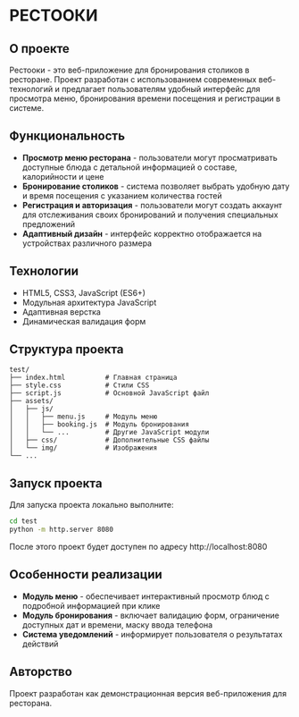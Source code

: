 # РЕСТООКИ

## О проекте

Рестооки - это веб-приложение для бронирования столиков в ресторане. Проект разработан с использованием современных веб-технологий и предлагает пользователям удобный интерфейс для просмотра меню, бронирования времени посещения и регистрации в системе.

## Функциональность

- **Просмотр меню ресторана** - пользователи могут просматривать доступные блюда с детальной информацией о составе, калорийности и цене
- **Бронирование столиков** - система позволяет выбрать удобную дату и время посещения с указанием количества гостей
- **Регистрация и авторизация** - пользователи могут создать аккаунт для отслеживания своих бронирований и получения специальных предложений
- **Адаптивный дизайн** - интерфейс корректно отображается на устройствах различного размера

## Технологии

- HTML5, CSS3, JavaScript (ES6+)
- Модульная архитектура JavaScript
- Адаптивная верстка
- Динамическая валидация форм

## Структура проекта

```
test/
├── index.html          # Главная страница
├── style.css           # Стили CSS
├── script.js           # Основной JavaScript файл
├── assets/
│   ├── js/
│   │   ├── menu.js     # Модуль меню
│   │   ├── booking.js  # Модуль бронирования
│   │   └── ...         # Другие JavaScript модули
│   ├── css/            # Дополнительные CSS файлы
│   └── img/            # Изображения
└── ...
```

## Запуск проекта

Для запуска проекта локально выполните:

```bash
cd test
python -m http.server 8080
```

После этого проект будет доступен по адресу http://localhost:8080

## Особенности реализации

- **Модуль меню** - обеспечивает интерактивный просмотр блюд с подробной информацией при клике
- **Модуль бронирования** - включает валидацию форм, ограничение доступных дат и времени, маску ввода телефона
- **Система уведомлений** - информирует пользователя о результатах действий

## Авторство

Проект разработан как демонстрационная версия веб-приложения для ресторана. 